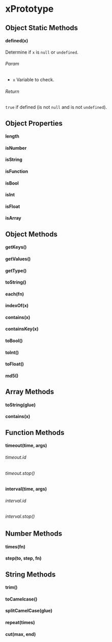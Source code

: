 # xPrototype

## Object Static Methods

#### defined(x)
Determine if `x` is `null` or `undefined`.

###### Param
- `x` Variable to check.

###### Return
`true` if defined (is not `null` and is not `undefined`).

## Object Properties

#### length

#### isNumber

#### isString

#### isFunction

#### isBool

#### isInt

#### isFloat

#### isArray

## Object Methods

#### getKeys()

#### getValues()

#### getType()

#### toString()

#### each(fn)

#### indexOf(x)

#### contains(x)

#### containsKey(x)

#### toBool()

#### toInt()

#### toFloat()

#### md5()

## Array Methods

#### toString(glue)

#### contains(x)

## Function Methods

#### timeout(time, args)

###### timeout.id

###### timeout.stop()

#### interval(time, args)

###### interval.id

###### interval.stop()

## Number Methods

#### times(fn)

#### step(to, step, fn)

## String Methods

#### trim()

#### toCamelcase()

#### splitCamelCase(glue)

#### repeat(times)

#### cut(max, end)
